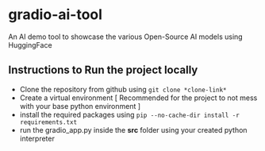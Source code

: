 # gradio-ai-tool
An AI demo tool to showcase the various Open-Source AI models using HuggingFace

## Instructions to Run the project locally
- Clone the repository from github using `git clone *clone-link*`
- Create a virtual environment \[ Recommended for the project to not mess with your base python environment \]
- install the required packages using `pip --no-cache-dir install -r requirements.txt`
- run the gradio_app.py inside the **src** folder using your created python interpreter    
